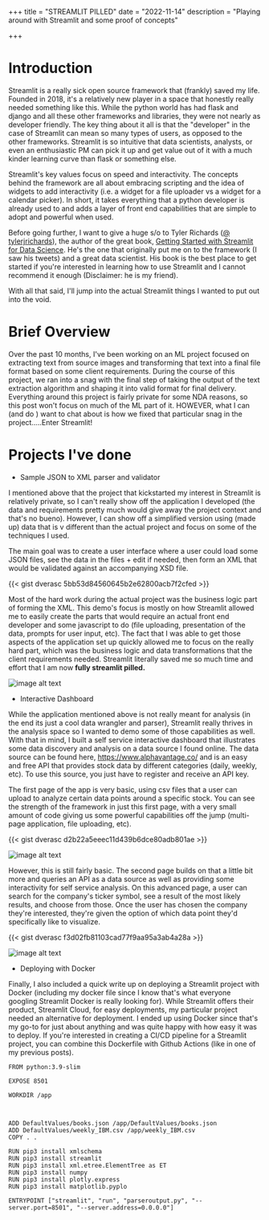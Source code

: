 +++
title = "STREAMLIT PILLED"
date = "2022-11-14"
description = "Playing around with Streamlit and some proof of concepts"

+++

# Introduction

Streamlit is a really sick open source framework that (frankly) saved my life. Founded in 2018, it's a relatively new player in a space that honestly really needed something like this. While the python world has had flask and django and all these other frameworks and libraries, they were not nearly as developer friendly. The key thing about it all is that the "developer" in the case of Streamlit can mean so many types of users, as opposed to the other frameworks. Streamlit is so intuitive that data scientists, analysts, or even an enthusiastic PM can pick it up and get value out of it with a much kinder learning curve than flask or something else. 

Streamlit's key values focus on speed and interactivity. The concepts behind the framework are all about embracing scripting and the idea of widgets to add interactivity (i.e. a widget for a file uploader vs a widget for a calendar picker). In short, it takes everything that a python developer is already used to and adds a layer of front end capabilities that are simple to adopt and powerful when used.

Before going further, I want to give a huge s/o to Tyler Richards ([@ tylerjrichards](https://twitter.com/tylerjrichards)), the author of the great book, [Getting Started with Streamlit for Data Science](https://www.amazon.com/Getting-Started-Streamlit-Data-Science/dp/180056550X). He's the one that originally put me on to the framework (I saw his tweets) and a great data scientist. His book is the best place to get started if you're interested in learning how to use Streamlit and I cannot recommend it enough (Disclaimer: he is my friend). 

With all that said, I'll jump into the actual Streamlit things I wanted to put out into the void.

# Brief Overview

Over the past 10 months, I've been working on an ML project focused on extracting text from source images and transforming that text into a final file format based on some client requirements. During the course of this project, we ran into a snag with the final step of taking the output of the text extraction algorithm and shaping it into valid format for final delivery. Everything around this project is fairly private for some NDA reasons, so this post won't focus on much of the ML part of it. HOWEVER, what I can (and do ) want to chat about is how we fixed that particular snag in the project.....Enter Streamlit! 

# Projects I've done

- Sample JSON to XML parser and validator 

I mentioned above that the project that kickstarted my interest in Streamlit is relatively private, so I can't really show off the application I developed (the data and requirements pretty much would give away the project context and that's no bueno). However, I can show off a simplified version using (made up) data that is v different than the actual project and focus on some of the techniques I used. 

The main goal was to create a user interface where a user could load some JSON files, see the data in the files + edit if needed, then form an XML that would be validated against an accompanying XSD file.

{{< gist dverasc 5bb53d84560645b2e62800acb7f2cfed >}}

Most of the hard work during the actual project was the business logic part of forming the XML. This demo's focus is mostly on how Streamlit allowed me to easily create the parts that would require an actual front end developer and some javascript to do (file uploading, presentation of the data, prompts for user input, etc). The fact that I was able to get those aspects of the application set up quickly allowed me to focus on the really hard part, which was the business logic and data transformations that the client requirements needed. Streamlit literally saved me so much time and effort that I am now **fully streamlit pilled.**


![image alt text](/parser.png)

- Interactive Dashboard

While the application mentioned above is not really meant for analysis (in the end its just a cool data wrangler and parser), Streamlit really thrives in the analysis space so I wanted to demo some of those capabilities as well. With that in mind, I built a self service interactive dashboard that illustrates some data discovery and analysis on a data source I found online. The data source can be found here, https://www.alphavantage.co/ and is an easy and free API that provides stock data by different categories (daily, weekly, etc). To use this source, you just have to register and receive an API key.

The first page of the app is very basic, using csv files that a user can upload to analyze certain data points around a specific stock. You can see the strength of the framework in just this first page, with a very small amount of code giving us some powerful capabilities off the jump (multi-page application, file uploading, etc).

{{< gist dverasc d2b22a5eeec11d439b6dce80adb801ae >}}


![image alt text](/SimpleAnalytics.png)

However, this is still fairly basic. The second page builds on that a little bit more and queries an API as a data source as well as providing some interactivity for self service analysis. On this advanced page, a user can search for the company's ticker symbol, see a result of the most likely results, and choose from those. Once the user has chosen the company they're interested, they're given the option of which data point they'd specifically like to visualize.


{{< gist dverasc f3d02fb81103cad77f9aa95a3ab4a28a >}}

![image alt text](/InteractiveAnalytics.png)

<!-- {{< highlight go >}} A bunch of code here {{< /highlight >}} -->



- Deploying with Docker

Finally, I also included a quick write up on deploying a Streamlit project with Docker (including my docker file since I know that's what everyone googling Streamlit Docker is really looking for). While Streamlit offers their product, Streamlit Cloud, for easy deployments, my particular project needed an alternative for deployment. I ended up using Docker since that's my go-to for just about anything and was quite happy with how easy it was to deploy. If you're interested in creating a CI/CD pipeline for a Streamlit project, you can combine this Dockerfile with Github Actions (like in one of my previous posts).




    FROM python:3.9-slim

    EXPOSE 8501

    WORKDIR /app



    ADD DefaultValues/books.json /app/DefaultValues/books.json
    ADD DefaultValues/weekly_IBM.csv /app/weekly_IBM.csv
    COPY . .

    RUN pip3 install xmlschema
    RUN pip3 install streamlit
    RUN pip3 install xml.etree.ElementTree as ET
    RUN pip3 install numpy
    RUN pip3 install plotly.express 
    RUN pip3 install matplotlib.pyplo

    ENTRYPOINT ["streamlit", "run", "parseroutput.py", "--server.port=8501", "--server.address=0.0.0.0"]